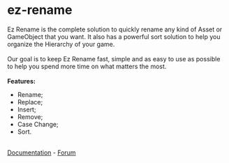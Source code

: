 # ez-rename

Ez Rename is the complete solution to quickly rename any kind of Asset or GameObject that you want. It also has a powerful sort solution to help you organize the Hierarchy of your game.</br>
</br>
Our goal is to keep Ez Rename fast, simple and as easy to use as possible to help you spend more time on what matters the most.</br>
</br>
<strong>Features:</strong></br>
- Rename;</br>
- Replace;</br>
- Insert;</br>
- Remove;</br>
- Case Change;</br>
- Sort.</br>
</br>
<a href="https://solomidgames.com/guides/ez-rename/quick-overview.html">Documentation</a>
-
<a href="https://forum.unity.com/threads/released-ez-rename.300182/">Forum</a></br>
</br>